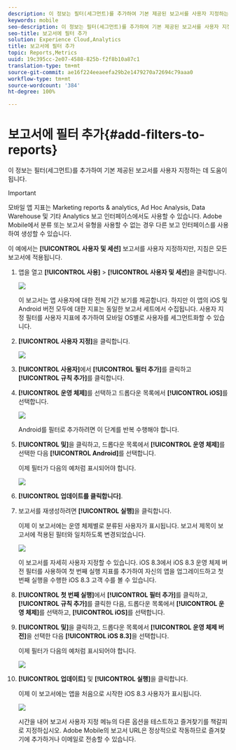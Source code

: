 ```yaml
---
description: 이 정보는 필터(세그먼트)를 추가하여 기본 제공된 보고서를 사용자 지정하는 데 도움이 됩니다.
keywords: mobile
seo-description: 이 정보는 필터(세그먼트)를 추가하여 기본 제공된 보고서를 사용자 지정하는 데 도움이 됩니다.
seo-title: 보고서에 필터 추가
solution: Experience Cloud,Analytics
title: 보고서에 필터 추가
topic: Reports,Metrics
uuid: 19c395cc-2e07-4588-825b-f2f8b10a87c1
translation-type: tm+mt
source-git-commit: ae16f224eeaeefa29b2e1479270a72694c79aaa0
workflow-type: tm+mt
source-wordcount: '384'
ht-degree: 100%

---
```



# 보고서에 필터 추가{#add-filters-to-reports}

이 정보는 필터(세그먼트)를 추가하여 기본 제공된 보고서를 사용자 지정하는 데 도움이 됩니다.

>[!IMPORTANT]
>
>모바일 앱 지표는 Marketing reports &amp; analytics, Ad Hoc Analysis, Data Warehouse 및 기타 Analytics 보고 인터페이스에서도 사용할 수 있습니다. Adobe Mobile에서 분류 또는 보고서 유형을 사용할 수 없는 경우 다른 보고 인터페이스를 사용하여 생성할 수 있습니다.

이 예에서는 **[!UICONTROL 사용자 및 세션]** 보고서를 사용자 지정하지만, 지침은 모든 보고서에 적용됩니다.

1. 앱을 열고 **[!UICONTROL 사용]** > **[!UICONTROL 사용자 및 세션]**&#x200B;을 클릭합니다.

   ![](assets/customize1.png)

   이 보고서는 앱 사용자에 대한 전체 기간 보기를 제공합니다. 하지만 이 앱의 iOS 및 Android 버전 모두에 대한 지표는 동일한 보고서 세트에서 수집됩니다. 사용자 지정 필터를 사용자 지표에 추가하여 모바일 OS별로 사용자를 세그먼트화할 수 있습니다.

1. **[!UICONTROL 사용자 지정]**&#x200B;을 클릭합니다.

   ![](assets/customize2.png)

1. **[!UICONTROL 사용자]**&#x200B;에서 **[!UICONTROL 필터 추가]**&#x200B;를 클릭하고 **[!UICONTROL 규칙 추가]**&#x200B;를 클릭합니다.

1. **[!UICONTROL 운영 체제]**&#x200B;를 선택하고 드롭다운 목록에서 **[!UICONTROL iOS]**&#x200B;를 선택합니다.

   ![](assets/customize3.png)

   Android를 필터로 추가하려면 이 단계를 반복 수행해야 합니다.

1. **[!UICONTROL 및]**&#x200B;을 클릭하고, 드롭다운 목록에서 **[!UICONTROL 운영 체제]**&#x200B;를 선택한 다음 **[!UICONTROL Android]**&#x200B;를 선택합니다.

   이제 필터가 다음의 예처럼 표시되어야 합니다.

   ![](assets/customize4.png)

1. **[!UICONTROL 업데이트를 클릭합니다]**.
1. 보고서를 재생성하려면 **[!UICONTROL 실행]**&#x200B;을 클릭합니다.

   이제 이 보고서에는 운영 체제별로 분류된 사용자가 표시됩니다. 보고서 제목이 보고서에 적용된 필터와 일치하도록 변경되었습니다.

   ![](assets/customize5.png)

   이 보고서를 자세히 사용자 지정할 수 있습니다. iOS 8.3에서 iOS 8.3 운영 체제 버전 필터를 사용하여 첫 번째 실행 지표를 추가하여 자신의 앱을 업그레이드하고 첫 번째 실행을 수행한 iOS 8.3 고객 수를 볼 수 있습니다.
1. **[!UICONTROL 첫 번째 실행]**&#x200B;에서 **[!UICONTROL 필터 추가]**&#x200B;를 클릭하고, **[!UICONTROL 규칙 추가]**&#x200B;를 클릭한 다음, 드롭다운 목록에서 **[!UICONTROL 운영 체제]**&#x200B;를 선택하고, **[!UICONTROL iOS]**&#x200B;를 선택합니다.
1. **[!UICONTROL 및]**&#x200B;을 클릭하고, 드롭다운 목록에서 **[!UICONTROL 운영 체제 버전]**&#x200B;을 선택한 다음 **[!UICONTROL iOS 8.3]**&#x200B;을 선택합니다.

   이제 필터가 다음의 예처럼 표시되어야 합니다.

   ![](assets/customize6.png)

1. **[!UICONTROL 업데이트]** 및 **[!UICONTROL 실행]**&#x200B;을 클릭합니다.

   이제 이 보고서에는 앱을 처음으로 시작한 iOS 8.3 사용자가 표시됩니다.

   ![](assets/customize7.png)

   시간을 내어 보고서 사용자 지정 메뉴의 다른 옵션을 테스트하고 즐겨찾기를 책갈피로 지정하십시오. Adobe Mobile의 보고서 URL은 정상적으로 작동하므로 즐겨찾기에 추가하거나 이메일로 전송할 수 있습니다.

